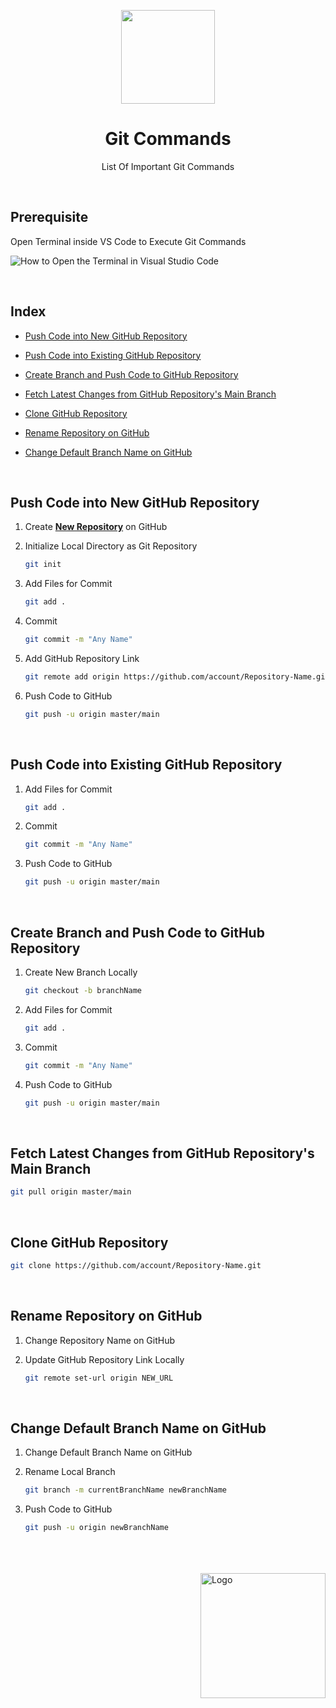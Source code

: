 <p align="center">
  <img src="https://i.imgur.com/3V3y5NC.png" height="150">
  <h1 align="center">Git Commands</h1>
  <p align="center">List Of Important Git Commands<p>
</p>

<br />

## Prerequisite

Open Terminal inside VS Code to Execute Git Commands 

![How to Open the Terminal in Visual Studio Code](https://i.imgur.com/CzXHxDd.gif)

<br />

## Index

* [Push Code into New GitHub Repository](#push-code-into-new-github-repository)
  
* [Push Code into Existing GitHub Repository](#push-code-into-existing-github-repository)
  
* [Create Branch and Push Code to GitHub Repository](#create-branch-and-push-code-to-github-repository)

* [Fetch Latest Changes from GitHub Repository's Main Branch](#fetch-latest-changes-from-github-repositorys-main-branch)

* [Clone GitHub Repository](#clone-github-repository)

* [Rename Repository on GitHub](#rename-repository-on-github)

* [Change Default Branch Name on GitHub](#change-default-branch-name-on-github)
 
<br />

## Push Code into New GitHub Repository

1. Create **[New Repository](https://github.com/new)** on GitHub

2. Initialize Local Directory as Git Repository
	```bash
	git init
	```

3. Add Files for Commit
	```bash
	git add .
	```

4. Commit
	```bash
	git commit -m "Any Name"
	```

5. Add GitHub Repository Link
	```bash
	git remote add origin https://github.com/account/Repository-Name.git
	```

6. Push Code to GitHub
	```bash
	git push -u origin master/main
	```

<br />

## Push Code into Existing GitHub Repository

1. Add Files for Commit
	```bash
	git add .
	```

2. Commit
	```bash
	git commit -m "Any Name"
	```

3. Push Code to GitHub
	```bash
	git push -u origin master/main
	```

<br />

## Create Branch and Push Code to GitHub Repository

1. Create New Branch Locally
	```bash
	git checkout -b branchName
	```

2. Add Files for Commit
	```bash
	git add .
	```

3. Commit
	```bash
	git commit -m "Any Name"
	```

4. Push Code to GitHub
	```bash
	git push -u origin master/main
	```

<br />

 ## Fetch Latest Changes from GitHub Repository's Main Branch

```bash
git pull origin master/main
```

<br />

## Clone GitHub Repository

```bash
git clone https://github.com/account/Repository-Name.git
```

<br />

 ## Rename Repository on GitHub

1. Change Repository Name on GitHub

2. Update GitHub Repository Link Locally
	```bash
	git remote set-url origin NEW_URL
	```

<br />

## Change Default Branch Name on GitHub

1. Change Default Branch Name on GitHub

2. Rename Local Branch
	```bash
	git branch -m currentBranchName newBranchName
	```

3. Push Code to GitHub
	```bash
	git push -u origin newBranchName
	```

<br />

<br />

<br />

<!-- Signature -->
<img align="right" src="https://i.imgur.com/vFb1T8l.png" alt="Logo" style="width:200px;">
<!-- Signature -->
